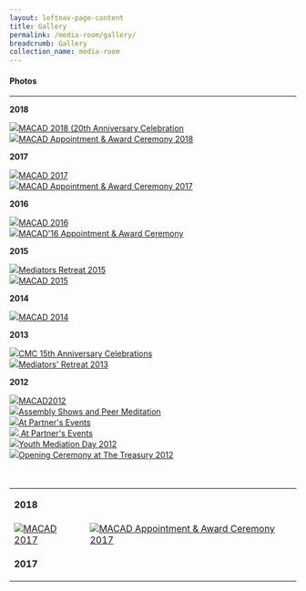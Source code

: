 ```yaml
---
layout: leftnav-page-content
title: Gallery
permalink: /media-room/gallery/
breadcrumb: Gallery
collection_name: media-room
---
```


#### Photos
---

**2018**

<div class="row">
  <div class="col is-6">
    <a href="https://mlaw-cmc-staging.netlify.com/media-room/photos/macad201820thanniversarycelebrations"><img src="/images/MACAD2018-97.jpg">MACAD 2018 (20th Anniversary Celebration</a>
  </div>
  <div class="col is-6">
    <a href="#"><img src="/images/P2M-Mediator-Appointment-Ceremony-P2-333.jpg">MACAD Appointment & Award Ceremony 2018</a>
  </div>
</div>

**2017**

<div class="row">
  <div class="col is-6">
    <a href="#"><img src="/images/MACAD2017-190.jpg">MACAD 2017</a>
  </div>
  <div class="col is-6">
    <a href="#"><img src="/images/MACAD2017-085.jpg">MACAD Appointment & Award Ceremony 2017</a>
  </div>
</div>

**2016**

<div class="row">
  <div class="col is-6">
    <a href="#"><img src="/images/macad2016thumbnail.jpg">MACAD 2016</a>
  </div>
  <div class="col is-6">
    <a href="#"><img src="/images/macad2016awardthumbnail.jpg">MACAD'16 Appointment & Award Ceremony</a>
  </div>
</div>

**2015**

<div class="row">
  <div class="col is-6">
    <a href="#"><img src="/images/Albumthumbnail.jpeg">Mediators Retreat 2015</a>
  </div>
  <div class="col is-6">
    <a href="#"><img src="/images/MACAD2015thumbnail.jpg">MACAD 2015</a>
  </div>
</div>

**2014**

<div class="row">
  <div class="col is-6">
    <a href="#"><img src="/images/Img0187.jpg">MACAD 2014</a>
  </div>
</div>

**2013**

<div class="row">
  <div class="col is-6">
    <a href="#"><img src="/images/Img0002.jpg">CMC 15th Anniversary Celebrations</a>
  </div>
  <div class="col is-6">
    <a href="#"><img src="/images/SAM_0070.jpeg">Mediators' Retreat 2013</a>
  </div>
</div>

**2012**

<div class="row">
  <div class="col is-6">
    <a href="#"><img src="/images/IMG_7913.jpg">MACAD2012</a>
  </div>
  <div class="col is-6">
    <a href="#"><img src="/images/IMG_5746.jpg">Assembly Shows and Peer Meditation</a>
  </div>
</div>

<div class="row">
  <div class="col is-6">
    <a href="#"><img src="/images/DSCN0181.jpg">At Partner's Events</a>
  </div>
  <div class="col is-6">
    <a href="#"><img src="/images/IMG_7089.jpg"> At Partner's Events</a>
  </div>
</div>

<div class="row">
  <div class="col is-6">
    <a href="#"><img src="/images/YS_004.jpg">Youth Mediation Day 2012</a>
  </div>
  <div class="col is-6">
    <a href="#"><img src="/images/2_2.jpg">Opening Ceremony at The Treasury 2012</a>
  </div>
</div><br><br>

<style>
table {border-collapse: collapse;}
td {border: none;}
tr {border: none;}
</style>

<table>
  <tr><td><p><b>2018</b></p></td><td></td></tr>
  <tr>
    <td>
      <a href="#"><img src="/images/MACAD2017-190.jpg">MACAD 2017</a>
    </td>
    <td>
      <a href="#"><img src="/images/MACAD2017-085.jpg">MACAD Appointment & Award Ceremony 2017</a>
  </td>
  </tr>
  <tr><td><p><b>2017</b></p></td><td></td></tr>
</table>
